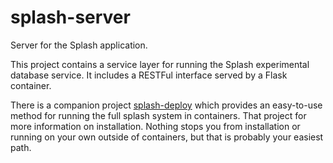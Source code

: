 # splash-server
Server for the Splash application. 

This project contains a service layer for running the Splash experimental database service. It includes a RESTFul interface served by a Flask container.

There is a companion project [splash-deploy](https://github.com/als-computing/splash-deploy) which provides an easy-to-use method for running the full splash system in containers. That project for more information on installation. Nothing stops you from installation or running on your own outside of containers, but that is probably your easiest path.